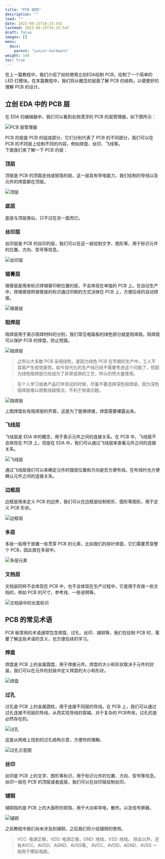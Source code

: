 ```yaml
---
title: "PCB 结构"
description: ""
lead: ""
date: 2023-08-15T16:33:54Z
lastmod: 2023-08-15T16:33:54Z
draft: false
images: []
menu:
  docs:
    parent: "junior-hardware"
weight: 140
toc: true
---
```

在上一篇教程中，我们介绍了如何使用立创EDA绘制 PCB，绘制了一个简单的 LED 灯模块。在本篇教程中，我们将从概念的层面了解 PCB 的结构，以便更好的理解 PCB 的设计。

## 立创 EDA 中的 PCB 层

在 EDA 的编辑器中，我们可以看到右侧漂浮的 PCB 的层管理器，如下图所示：

![PCB 层管理器](image.png)

PCB 的层是 PCB 的组成部分，它们分别代表了 PCB 的不同部分，我们可以在 PCB 的不同层上绘制不同的内容，例如焊盘、丝印、飞线等。   
下面我们来了解一下 PCB 的层：

### 顶层

顶层是 PCB 的顶面走线或铜箔的层，这一层具有导电能力，我们绘制的导线以及元件的焊盘都在顶层。

![顶层](image-1.png)

### 底层

底层与顶层类似，只不过在另一面而已。

### 丝印层

丝印层是 PCB 的丝印的层，我们可以在这一层绘制文字、图形等，用于标识元件的位置、方向、型号等信息。

![丝印层](image-2.png)

### 锡膏层

锡膏层是用来标识焊锡膏印刷位置的层，不会体现在单独的 PCB 上。在自动生产中，焊锡膏按照锡膏层的标识通过印刷的方式涂抹在 PCB 上，方便后续的自动焊接。

![锡膏层](image-3.png)

### 阻焊层

阻焊层用于表示阻焊材料的分别，我们常见电路板的绿色部分就是阻焊层。阻焊层可以保护 PCB 的焊盘，防止短路。

![阻焊层](image-5.png)

> 之所以大多数 PCB 采用绿色，是因为绿色 PCB 在早期的生产中，工人不容易产生视觉疲劳。如今现代化的生产线已经不需要考虑这个问题了，但因为绿色阻焊层已经成为了非常成熟的工艺，所以仍然大量使用。

> 在个人学习或者产品打样测试的时候，尽量不要选择深色阻焊层，因为深色阻焊层难以观察线路情况，不利于排查问题。

![阻焊层](image-4.png)

上图焊盘处有阻焊层的开窗，这是为了能够焊接，焊盘需要裸露出来。

### 飞线层

飞线层是 EDA 中的概念，用于表示元件之间的连接关系。在 PCB 中，飞线层不会体现在 PCB 上，但是在 EDA 中，我们可以通过飞线层来查看元件之间的连接关系。

![飞线层](image-6.png)

通过飞线层我们可以来确定元件的摆放位置和方向是否方便布线。在布线时也方便确认元件之间的连接关系。

### 边框层

边框层用来定义 PCB 的边界，我们可以在边框层绘制矩形、圆形等图形，用于定义 PCB 形状。

![边框层](image-7.png)

### 多层

多层一般用于放置一些贯穿 PCB 的元素，比如我们的排针焊盘，它们需要贯穿整个 PCB，因此放在多层中。

![多层元素](image-8.png)

### 文档层

文档层同样不会体现在 PCB 中，也不会体现在生产过程中，它是用于存放一些文档的，例如 PCB 的尺寸，参考线、一些说明等。

![文档层中的长度标识](image-9.png)

## PCB 的常见术语

PCB 板常用的术语通常包含焊盘、过孔、丝印、铺铜等，我们在绘制 PCB 时，需要了解这些术语的含义，也方便后续的学习。

### 焊盘

焊盘是 PCB 上的金属圆盘，用于焊接元件。焊盘的大小和形状取决于元件的封装，我们可以在元件的封装中定义焊盘的大小和形状。

![焊盘](image-10.png)

### 过孔

过孔是 PCB 上的金属圆柱，用于连接不同层的导线。在 PCB 上，我们可以通过过孔连接不同层的导线，从而实现导线的穿越。对于复杂的 PCB布局，过孔的是必然存在的。

![过孔](image-11.png)

这是从网络上找到的过孔结构示意，方便你的理解。

![过孔示意图](image-12.png)

### 丝印

丝印是 PCB 上的文字、图形等标识，用于标识元件的位置、方向、型号等信息。丝印一般在 PCB 的顶层或者底层，我们可以在丝印层绘制丝印。

### 铺铜

铺铜指的是 PCB 上的大面积的铜箔，用于大功率导电，散热，以及信号屏蔽。

![铺铜](image-13.png)

之前教程中我们尚未涉及到铺铜，之后我们将介绍铺铜的使用。

> VCC: 电源正极，VDD: 电源正极，GND: 地线，VSS: 地线。 除此以外，还有AVCC、AVDD、AGND、AVSS等。 AVCC、AVDD、AGND、AVSS 一般用于模拟电路。